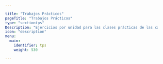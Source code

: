 ```yaml
---

title: "Trabajos Prácticos"
pageTitle: "Trabajos Prácticos"
type: "sectiontps"
Description: "Ejercicios por unidad para las clases prácticas de las cátedra"
icon: "description"
menu:
  main:
    identifier: tps
    weight: 530

---
```


